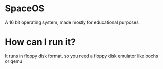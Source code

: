 # SpaceOS
A 16 bit operating system, made mostly for educational purposes
# How can I run it?
It runs in floppy disk format, so you need a floppy disk emulator like bochs or qemu

